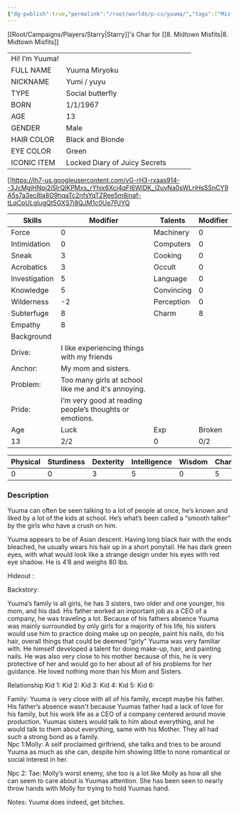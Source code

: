 ```yaml
---
{"dg-publish":true,"permalink":"/root/worlds/p-cs/yuuma/","tags":["Misfits","Balky"]}
---
```


[[Root/Campaigns/Players/Starry\|Starry]]'s Char for [[8. Midtown Misfits\|8. Midtown Misfits]]


|                |                               |     |     |     |
| -------------- | ----------------------------- | --- | --- | --- |
| Hi! I’m Yuuma! |                               |     |     |     |
| FULL NAME      | Yuuma Miryoku                 |     |     |     |
| NICKNAME       | Yumi / yuyu                   |     |     |     |
| TYPE           | Social butterfly              |     |     |     |
| BORN           | 1/1/1967                      |     |     |     |
| AGE            | 13                            |     |     |     |
| GENDER         | Male                          |     |     |     |
| HAIR COLOR     | Black and Blonde              |     |     |     |
| EYE COLOR      | Green                         |     |     |     |
| ICONIC ITEM    | Locked Diary of Juicy Secrets |     |     |     |

[]https://lh7-us.googleusercontent.com/vG-rH3-rxaas914--3JcMgjHNpi2jSIrQlKPMxs_rYhjx6Xci4qFI6WlDK_j2uyNa0sWLriHsSSnCY9A5s7a3ec8la8O9hqaTc2nfsYqTZRee5m8jnaf-tLqCpULglugQt5GXS7j8QJM1c0Ue7PJYQ  

|Skills |Modifier |Talents |Modifier|
| ------ | --------- | ---------| ---------|
|Force |0 |Machinery |0 |  
|Intimidation |0 |Computers |0 |  
|Sneak |3 |Cooking |0 |  
|Acrobatics |3 |Occult |0 |  
|Investigation |5 |Language |0 |  
|Knowledge |5 |Convincing |0 |  
|Wilderness |-2 | Perception |0 | 
|Subterfuge |8 | Charm |8 |
|Empathy |8 | 
|Background |    |    |    |  
|Drive:| I like experiencing things with my friends |    |    |    
|Anchor:| My mom and sisters. |    |    |   
|Problem:| Too many girls at school like me and it's annoying. |    |    |  
|Pride:| I’m very good at reading people’s thoughts or emotions. |    |    |  
|Age |Luck |Exp |Broken |  
|13 |2/2 |0 | 0/2 |

| Physical | Sturdiness | Dexterity | Intelligence | Wisdom | Charisma |
| -------- | ---------- | --------- | ------------ | ------ | -------- |
| 0        | 0          | 3         | 5            | 0      | 5        |


### Description 

Yuuma can often be seen talking to a lot of people at once, he’s known and liked by a lot of the kids at school. He’s what’s been called a “smooth talker” by the girls who have a crush on him.   

Yuuma appears to be of Asian descent. Having long black hair with the ends bleached, he usually wears his hair up in a short ponytail. He has dark green eyes, with what would look like a strange design under his eyes with red eye shadow. He is 4’8 and weighs 80 lbs.                                                                                                                            

Hideout : 

Backstory:

Yuuma’s family is all girls, he has 3 sisters, two older and one younger, his mom, and his dad. His father worked an important job as a CEO of a company, he was traveling a lot. Because of his fathers absence Yuuma was mainly surrounded by only girls for a majority of his life, his sisters would use him to practice doing make up on people, paint his nails, do his hair, overall things that could be deemed “girly” Yuuma was very familiar with. He himself developed a talent for doing make-up, hair, and painting nails. He was also very close to his mother because of this, he is very protective of her and would go to her about all of his problems for her guidance. He loved nothing more than his Mom and Sisters.          

Relationship
Kid 1: 
Kid 2: 
Kid 3: 
Kid 4:
Kid 5:
Kid 6:

Family: Yuuma is very close with all of his family, except maybe his father. His father’s absence wasn't because Yuumas father had a lack of love for his family, but his work life as a CEO of a company centered around movie production. Yuumas sisters would talk to him about everything, and he would talk to them about everything, same with his Mother. They all had such a strong bond as a family.                                                                                                                                                                                                                                                                                                                                        
Npc 1:Molly: A self proclaimed girlfriend, she talks and tries to be around Yuuma as much as she can, despite him showing little to none romantical or social interest in her.

Npc 2: Tae: Molly’s worst enemy, she too is a lot like Molly as how all she can seem to care about is Yuumas attention. She has been seen to nearly throw hands with Molly for trying to hold Yuumas hand.

Notes: Yuuma does indeed, get bitches.